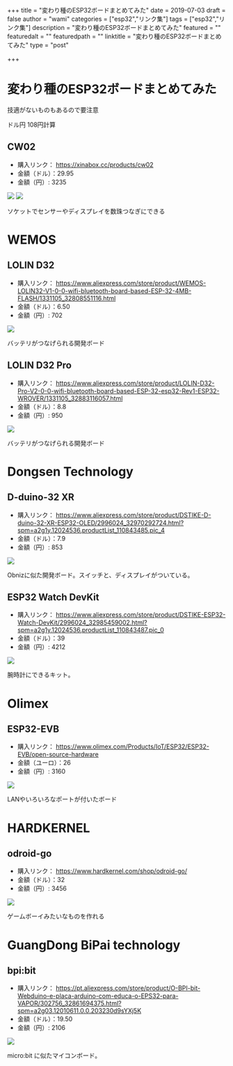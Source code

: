+++
title = "変わり種のESP32ボードまとめてみた"
date = 2019-07-03
draft = false
author = "wami"
categories = ["esp32","リンク集"]
tags = ["esp32","リンク集"]
description = "変わり種のESP32ボードまとめてみた"
featured = ""
featuredalt = ""
featuredpath = ""
linktitle = "変わり種のESP32ボードまとめてみた"
type = "post"

+++


# 変わり種のESP32ボードまとめてみた

技適がないものもあるので要注意

ドル円 108円計算

## CW02

- 購入リンク： https://xinabox.cc/products/cw02
- 金額（ドル）：29.95
- 金額（円）: 3235

![](https://cdn.shopify.com/s/files/1/1734/1465/products/CW02_500x500.gif?v=1558360577)
![](https://cdn.shopify.com/s/files/1/1734/1465/files/image_mNivi3jwoF_large.jpg?v=1556547495)

ソケットでセンサーやディスプレイを数珠つなぎにできる


# WEMOS 

## LOLIN D32

- 購入リンク： https://www.aliexpress.com/store/product/WEMOS-LOLIN32-V1-0-0-wifi-bluetooth-board-based-ESP-32-4MB-FLASH/1331105_32808551116.html
- 金額（ドル）：6.50
- 金額（円）: 702

![](https://ae01.alicdn.com/kf/HTB1pDLTfZyYBuNkSnfoq6AWgVXa0.jpg)

バッテリがつなげられる開発ボード

## LOLIN D32 Pro

- 購入リンク： https://www.aliexpress.com/store/product/LOLIN-D32-Pro-V2-0-0-wifi-bluetooth-board-based-ESP-32-esp32-Rev1-ESP32-WROVER/1331105_32883116057.html
- 金額（ドル）：8.8
- 金額（円）: 950

![](https://ae01.alicdn.com/kf/HTB1Hdgvn5CYBuNkSnaVq6AMsVXaP.jpg)

バッテリがつなげられる開発ボード

# Dongsen Technology

## D-duino-32 XR 

- 購入リンク： https://www.aliexpress.com/store/product/DSTIKE-D-duino-32-XR-ESP32-OLED/2996024_32970292724.html?spm=a2g1y.12024536.productList_110843485.pic_4
- 金額（ドル）：7.9
- 金額（円）: 853

![](https://ae01.alicdn.com/kf/HTB1MAZ9aOjrK1RjSsplq6xHmVXaS.jpg)

Obnizに似た開発ボード。スイッチと、ディスプレイがついている。

## ESP32 Watch DevKit

- 購入リンク： https://www.aliexpress.com/store/product/DSTIKE-ESP32-Watch-DevKit/2996024_32985459002.html?spm=a2g1y.12024536.productList_110843487.pic_0
- 金額（ドル）：39
- 金額（円）: 4212

![](https://ae01.alicdn.com/kf/HTB1m2VOK9zqK1RjSZFpq6ykSXXaH/DSTIKE-ESP32-Watch-DevKit.jpg)

腕時計にできるキット。

# Olimex

## ESP32-EVB

- 購入リンク： https://www.olimex.com/Products/IoT/ESP32/ESP32-EVB/open-source-hardware
- 金額（ユーロ）：26
- 金額（円）: 3160

![](https://www.olimex.com/Products/IoT/ESP32/ESP32-EVB/images/thumbs/310x230/ESP32-EVB.jpg)

LANやいろいろなポートが付いたボード



# HARDKERNEL

## odroid-go
- 購入リンク： https://www.hardkernel.com/shop/odroid-go/
- 金額（ドル）：32
- 金額（円）: 3456

![](https://cdn.hardkernel.com/wp-content/uploads/2018/10/go%EB%B3%B4%EB%93%9C.jpg)

ゲームボーイみたいなものを作れる

# GuangDong BiPai technology

## bpi:bit

- 購入リンク： https://pt.aliexpress.com/store/product/O-BPI-bit-Webduino-e-placa-arduino-com-educa-o-EPS32-para-VAPOR/302756_32861694375.html?spm=a2g03.12010611.0.0.203230d9sYXj5K
- 金額（ドル）：19.50
- 金額（円）: 2106

![](https://image1.shopserve.jp/elefine.jp/pic-labo/Webduino_bit_1.jpg)

micro:bit に似たマイコンボード。
